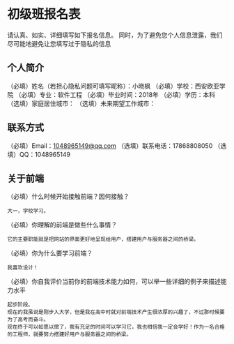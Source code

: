 # 初级班报名表

请认真、如实、详细填写如下报名信息。
同时，为了避免您个人信息泄露，我们尽可能地避免让您填写过于隐私的信息

## 个人简介

（必填）姓名（若担心隐私问题可填写昵称）：小晓枫
（必填）学校：西安欧亚学院
（必填）专业：软件工程
（必填）毕业时间：2018年
（必填）学历：本科
（选填）家庭居住城市：
（选填）未来期望工作城市：

## 联系方式

（必填）Email：1048965149@qq.com
（选填）联系电话：17868808050
（选填）QQ：1048965149

## 关于前端

（必填）什么时候开始接触前端？因何接触？

	大一，学校学习。

（必填）你理解的前端是做些什么事情？

	它的主要职能就是把网站的界面更好地呈现给用户，搭建用户与服务器之间的桥梁。

（必填）你为什么要学习前端？
	
	我喜欢设计！

（必填）你自我评价当前你的前端技术能力如何，可以举一些详细的例子来描述能力水平
	
	起步阶段。
	现在的我虽说是刚步入大学，但是我在高中时就对前端技术产生很浓厚的兴趣了，不过那时候要为了高考而奋斗。
	现在终于可以如愿以偿了，我有充足的时间可以学习它，我也相信我一定会学好！作为一名合格的工程师，就要努力搭建好用户与服务器之间的桥梁。

	